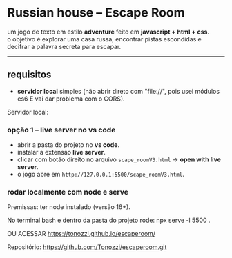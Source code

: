 # Russian house – Escape Room

um jogo de texto em estilo **adventure** feito em **javascript + html + css**.  
o objetivo é explorar uma casa russa, encontrar pistas escondidas e decifrar a palavra secreta para escapar.

---

## requisitos

- **servidor local** simples (não abrir direto com "file://", pois usei módulos es6 E vai dar problema com o CORS).  

Servidor local:

### opção 1 – live server no vs code
- abrir a pasta do projeto no **vs code**.  
- instalar a extensão **live server**.  
- clicar com botão direito no arquivo `scape_roomV3.html` → **open with live server**.  
- o jogo abre em `http://127.0.0.1:5500/scape_roomV3.html`.

### rodar localmente com node e serve

Premissas: ter node instalado (versão 16+).

No terminal bash e dentro da pasta do projeto rode:
npx serve -l 5500 .


OU ACESSAR https://tonozzi.github.io/escaperoom/

Repositório: https://github.com/Tonozzi/escaperoom.git



